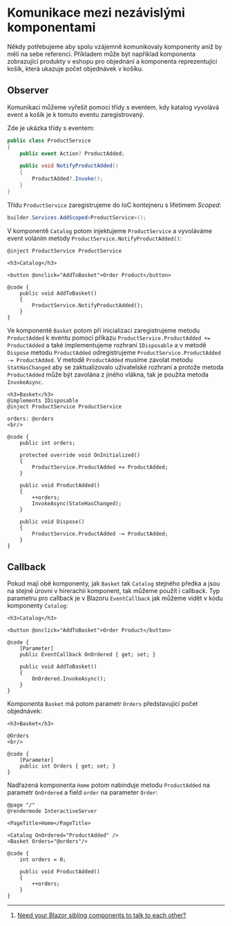 # Komunikace mezi nezávislými komponentami

Někdy potřebujeme aby spolu vzájemně komunikovaly komponenty aniž by měli na sebe referenci. Příkladem může být například komponenta zobrazující produkty v eshopu pro objednání a komponenta reprezentující košík, která ukazuje počet objednávek v košíku.

## Observer

Komunikaci můžeme vyřešit pomocí třídy s eventem, kdy katalog vyvolává event a košík je k tomuto eventu zaregistrovaný. 

Zde je ukázka třídy s eventem:

```csharp
public class ProductService
{
    public event Action? ProductAdded;

    public void NotifyProductAdded()
    {
        ProductAdded?.Invoke();
    }
}
```

Třídu ```ProductService``` zaregistrujeme do IoC kontejneru s lifetimem *Scoped*:

```csharp
builder.Services.AddScoped<ProductService>();
```

V komponentě ```Catalog``` potom injektujeme ```ProductService``` a vyvoláváme event voláním metody ```ProductService.NotifyProductAdded()```:

```razor
@inject ProductService ProductService

<h3>Catalog</h3>

<button @onclick="AddToBasket">Order Product</button>

@code {
    public void AddToBasket()
    {
        ProductService.NotifyProductAdded();
    }
}
```

Ve komponentě ```Basket``` potom při inicializaci zaregistrujeme metodu ```ProductAdded``` k eventu pomocí příkazu ```ProductService.ProductAdded += ProductAdded``` a také implementujeme rozhraní ```IDisposable``` a v metodě ```Dispose``` metodu ```ProductAdded``` odregistrujeme ```ProductService.ProductAdded -= ProductAdded```. V metodě ```ProductAdded``` musíme zavolat metodu ```StatHasChanged``` aby se zaktualizovalo uživatelské rozhraní a protože metoda ```ProductAdded``` může být zavolána z jiného vlákna, tak je použita metoda ```InvokeAsync```.

```razor
<h3>Basket</h3>
@implements IDisposable
@inject ProductService ProductService

orders: @orders
<br/>

@code {
    public int orders;

    protected override void OnInitialized()
    {
        ProductService.ProductAdded += ProductAdded;
    }

    public void ProductAdded()
    {
        ++orders;
        InvokeAsync(StateHasChanged);
    }

    public void Dispose()
    {
        ProductService.ProductAdded -= ProductAdded;
    }
}
```

## Callback

Pokud mají obě komponenty, jak ```Basket``` tak ```Catalog``` stejného předka a jsou na stejné úrovni v hirerachii komponent, tak můžeme použít i callback. Typ parametru pro callback je v Blazoru ```EventCallback``` jak můžeme vidět v kódu komponenty ```Catalog```:

```razor
<h3>Catalog</h3>

<button @onclick="AddToBasket">Order Product</button>

@code {
    [Parameter]
    public EventCallback OnOrdered { get; set; }

    public void AddToBasket()
    {
        OnOrdered.InvokeAsync();
    }
}
```

Komponenta ```Basket``` má potom parametr ```Orders``` představující počet objednávek:

```razor
<h3>Basket</h3>

@Orders
<br/>

@code {
    [Parameter]
    public int Orders { get; set; }
}
```

Nadřazená komponenta ```Home``` potom nabinduje metodu ```ProductAdded``` na parametr ```OnOrdered``` a field ```order``` na parameter ```Order```:

```razor
@page "/"
@rendermode InteractiveServer

<PageTitle>Home</PageTitle>

<Catalog OnOrdered="ProductAdded" />
<Basket Orders="@orders"/>

@code {
    int orders = 0;

    public void ProductAdded()
    {
        ++orders;
    }
}
```

---
1. [Need your Blazor sibling components to talk to each other?](https://jonhilton.net/blazor-sibling-communication/)